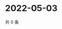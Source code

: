 # 2022-05-03

共 0 条

<!-- BEGIN WEIBO -->
<!-- 最后更新时间 Tue May 03 2022 09:21:59 GMT+0800 (China Standard Time) -->

<!-- END WEIBO -->
